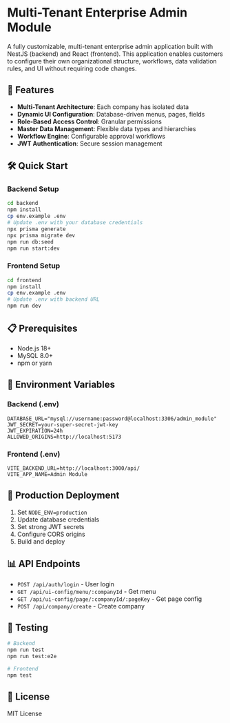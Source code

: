 # Multi-Tenant Enterprise Admin Module

A fully customizable, multi-tenant enterprise admin application built with NestJS (backend) and React (frontend). This application enables customers to configure their own organizational structure, workflows, data validation rules, and UI without requiring code changes.

## 🚀 Features

- **Multi-Tenant Architecture**: Each company has isolated data
- **Dynamic UI Configuration**: Database-driven menus, pages, fields
- **Role-Based Access Control**: Granular permissions
- **Master Data Management**: Flexible data types and hierarchies
- **Workflow Engine**: Configurable approval workflows
- **JWT Authentication**: Secure session management

## 🛠️ Quick Start

### Backend Setup

```bash
cd backend
npm install
cp env.example .env
# Update .env with your database credentials
npx prisma generate
npx prisma migrate dev
npm run db:seed
npm run start:dev
```

### Frontend Setup

```bash
cd frontend
npm install
cp env.example .env
# Update .env with backend URL
npm run dev
```

## 📋 Prerequisites

- Node.js 18+
- MySQL 8.0+
- npm or yarn

## 🔧 Environment Variables

### Backend (.env)

```env
DATABASE_URL="mysql://username:password@localhost:3306/admin_module"
JWT_SECRET=your-super-secret-jwt-key
JWT_EXPIRATION=24h
ALLOWED_ORIGINS=http://localhost:5173
```

### Frontend (.env)

```env
VITE_BACKEND_URL=http://localhost:3000/api/
VITE_APP_NAME=Admin Module
```

## 🚀 Production Deployment

1. Set `NODE_ENV=production`
2. Update database credentials
3. Set strong JWT secrets
4. Configure CORS origins
5. Build and deploy

## 📊 API Endpoints

- `POST /api/auth/login` - User login
- `GET /api/ui-config/menu/:companyId` - Get menu
- `GET /api/ui-config/page/:companyId/:pageKey` - Get page config
- `POST /api/company/create` - Create company

## 🧪 Testing

```bash
# Backend
npm run test
npm run test:e2e

# Frontend
npm test
```

## 📄 License

MIT License

